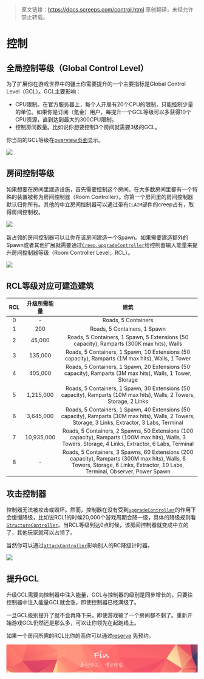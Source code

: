 > 原文链接：<https://docs.screeps.com/control.html>
> 原创翻译，未经允许禁止转载。

# 控制

## 全局控制等级（Global Control Level）

为了扩展你在游戏世界中的疆土你需要提升的一个主要指标是Global Control Level（GCL）。GCL主要影响：

* CPU限制。在官方服务器上，每个人开局有20个CPU的限制，只能控制少量的单位。如果你是订阅（氪金）用户，每提升一个GCL等级可以多获得10个CPU资源，直到达到最大的300CPU限制。
* 控制房间数量。比如说你想要控制3个房间就需要3级的GCL。

你当前的GCL等级在[overview页面](https://screeps.com/a/#!/overview)显示。

![](https://docs.screeps.com/img/gcl-cpu.png)

## 房间控制等级

如果想要在房间里建造设施，首先需要控制这个房间。在大多数房间里都有一个特殊的装置被称为房间控制器（Room Controller）。你第一个房间里的房间控制器默认归你所有。其他的中立房间控制器可以通过带有`CLAIM`部件的creep占有，取得房间控制权。

![](https://docs.screeps.com/img/c1.png)

新占领的房间控制器可以让你在该房间建造一个Spawn。如果需要建造额外的Spawn或者其他扩展就需要通过[`Creep.upgradeController`](https://docs.screeps.com/api/#Creep.upgradeController)给控制器输入能量来提升房间控制器等级（Room Controller Level，RCL）。

![](https://docs.screeps.com/img/c2.png)

## RCL等级对应可建造建筑

| RCL  | 升级所需能量 |                             建筑                             |
| :--: | :----------: | :----------------------------------------------------------: |
|  0   |      -       |                     Roads, 5 Containers                      |
|  1   |     200      |                 Roads, 5 Containers, 1 Spawn                 |
|  2   |    45,000    | Roads, 5 Containers, 1 Spawn, 5 Extensions (50 capacity), Ramparts (300K max hits), Walls |
|  3   |   135,000    | Roads, 5 Containers, 1 Spawn, 10 Extensions (50 capacity), Ramparts (1M max hits), Walls, 1 Tower |
|  4   |   405,000    | Roads, 5 Containers, 1 Spawn, 20 Extensions (50 capacity), Ramparts (3M max hits), Walls, 1 Tower, Storage |
|  5   |  1,215,000   | Roads, 5 Containers, 1 Spawn, 30 Extensions (50 capacity), Ramparts (10M max hits), Walls, 2 Towers, Storage, 2 Links |
|  6   |  3,645,000   | Roads, 5 Containers, 1 Spawn, 40 Extensions (50 capacity), Ramparts (30M max hits), Walls, 2 Towers, Storage, 3 Links, Extractor, 3 Labs, Terminal |
|  7   |  10,935,000  | Roads, 5 Containers, 2 Spawns, 50 Extensions (100 capacity), Ramparts (100M max hits), Walls, 3 Towers, Storage, 4 Links, Extractor, 6 Labs, Terminal |
|  8   |      -       | Roads, 5 Containers, 3 Spawns, 60 Extensions (200 capacity), Ramparts (300M max hits), Walls, 6 Towers, Storage, 6 Links, Extractor, 10 Labs, Terminal, Observer, Power Spawn |

## 攻击控制器

控制器无法被攻击或毁坏。然而，控制器在没有受到[`upgradeController`](https://docs.screeps.com/api/#Creep.upgradeController)的作用下会缓慢降级，比如说RCL1的时候20,000个游戏周期会降一级，具体的降级规则看[`StructureController`](https://docs.screeps.com/api/#StructureController)。当RCL等级到达0点时候，该房间控制器就变成中立的了，其他玩家就可以占领了。

当然你可以通过[`attackController`](https://docs.screeps.com/api/#Creep.attackController)影响别人的RC降级计时器。

![](https://docs.screeps.com/img/controllerDowngrade.png)

## 提升GCL

升级GCL需要向控制器中注入能量，GCL与控制器的级别是同步增长的，只要往控制器中注入能量GCL就会涨，即使控制器已经满级了。

一旦GCL级别提升了就不会再降下来，即使游戏输了一个房间都不剩了。重新开始游戏GCL仍然还是那么多，可以让你领先在起跑线上。

如果一个房间所需的RCL比你的高你可以通过[reserve](https://docs.screeps.com/api/#Creep.reserveController) 先预约。

![](<https://raw.githubusercontent.com/nofacer/pic_bed/master/my_blog/footer.jpg>)

